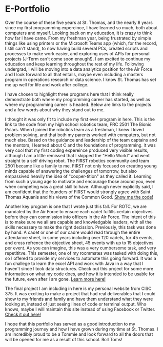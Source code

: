 # E-Portfolio

Over the course of these five years at St. Thomas, and the nearly 8 years since my first programming expereince, I have learned so much, both about computers and myself. Looking back on my education, it is crazy to think how far I have came. From my freshman year, being frustrated by simple things like using printers or the Microsoft Teams app (which, for the record, I still can't stand), to now having build several PCs, created scripts and processes to make work easier, and exploring uses of APIs for personal projects (J-Term can't come soon enough!). I am excited to continue my education and keep learning throughout the rest of my life. Following undergrad, I will be moving into a data analytics position for the Air Force and I look forward to all that entails, maybe even including a masters program in operations research or data science. I know St. Thomas has set me up well for life and work after college.

I have chosen to highlight three programs here that I think really demonstrate both where my programming career has started, as well as where my programming career is headed. Below are links to the projects and a few words about why they stand out to me.

I thought it was only fit to include my first ever program in here. This is the link to the code from my high school robotics team, FRC 2501 The Bionic Polars. When I joined the robotics team as a freshman, I knew I loved problem solving, and that both my parents worked with computers, but not much else. Based on the guidance and leadership of the team captains and the mentors, I learned about C and the foundations of programming. It was very cool that my first coding expereince produced very visible results, although I am a little remissed that I skipped the "Hello World" and went straight to a self driving robot. The FIRST robotics community and team 2501 became like a family to me. FIRST not only focused on creating young minds capable of answering the challenges of tomorrow, but also empassived heavily the idea of "cooper-tition" as they called it. Learning from such a young age to motivate and encourage those around you, even when competing was a great skill to have. Although never explicitly said, I am confident that the founders of FIRST would strongly agree with Saint Thomas Aquanis and his views of the Common Good. [Show me the code!](https://github.com/timmyjlarson/2015_StableRobot)

Another key program is one that I wrote just this fall. For ROTC, we are mandated by the Air Force to ensure each cadet fulfills certain objectives before they can commission into officers in the Air Force. The intent of this is to make sure we all are capable and knowledgable leaders, with all the skills necessary to make the right decission. Previously, this task was done by hand. A cadet or one of our cadre would read through the entire attendance sheet, in some years including over 120 cadets, for 45 events, and cross refrence the objective sheet, 45 events with up to 15 objectives per event. As you can imagine, this was a very cumbersome task, and very repetititve. This semester, one of my roommates was tasked with doing this, so I offered to provide my services to automate this going forward. It was a fun challege to learn the excel API and work with Java in a way that I haven't since I took data structures. Check out this project for some more information on what my code does, and how it is intended to be usable for the future, even after I am gone. [Learn more here!](https://github.com/timmyjlarson/ROTC-Attendance-Tracker/tree/main)

The final project I am including in here is my personal website from CISC 375. It was exciting to make a project that had real deliverables that I could show to my friends and family and have them understand what they were looking at, instead of just seeing lines of code or terminal output. Who knows, maybe I will maintain this site instead of using Facebook or Twitter. [Check it out here!](https://github.com/timmyjlarson/WebDev-Assignment-1)

I hope that this portfolio has served as a good introduction to my programming journey and how I have grown during my time at St. Thomas. I am incredibly proud to be a Tommie and look forward to all the doors that will be opened for me as a result of this school. Roll Toms!
